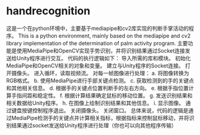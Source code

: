 # handrecognition
这是一个在python环境中，主要基于mediapipe和cv2库实现的判断手掌活动的程序。
This is a python environment, mainly based on the mediapipe and cv2 library implementation of the determination of palm activity program.
主要功能是使用MediaPipe和OpenCV实现手势识别，并将识别结果通过Socket连接发送给Unity程序进行交互。
代码的执行逻辑如下：
导入所需的库和模块。
初始化MediaPipe和OpenCV相关的对象和变量。
建立与Unity程序的Socket连接。
打开摄像头。
进入循环，读取视频流。
对每一帧图像进行处理：
a. 将图像转换为RGB格式。
b. 使用MediaPipe进行手部关键点检测。
c. 获取检测到的手的关键点和其他相关信息。
d. 根据手的关键点位置判断手的左右方向。
e. 根据手指位置计算手指间距和稳定性。
f. 根据计算结果确定鼠标的移动位置。
g. 发送识别结果和相关数据给Unity程序。
h. 在图像上绘制识别结果和其他信息。
i. 显示图像。
通过键盘按键控制程序退出。
关闭摄像头。
关闭窗口。
总体来说，代码的逻辑是通过MediaPipe检测手的关键点并计算相关指标，根据指标来控制鼠标移动，并将识别结果通过socket发送给Unity程序进行处理（你也可以向其他程序传输）
